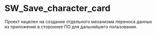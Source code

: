 # SW_Save_character_card
Проект нацелен на создание отдельного механизма переноса данных из приложения в стороннее ПО для дальнейшего пользования.
